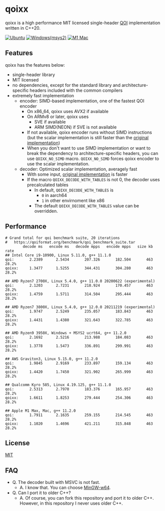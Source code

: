 # qoixx

qoixx is a high performance MIT licensed single-header [QOI](https://github.com/phoboslab/qoi) implementation written in C++20.

[![Ubuntu](https://github.com/wx257osn2/qoixx/actions/workflows/linux.yml/badge.svg)](https://github.com/wx257osn2/qoixx/actions/workflows/linux.yml) [![Windows(msys2)](https://github.com/wx257osn2/qoixx/actions/workflows/windows.yml/badge.svg)](https://github.com/wx257osn2/qoixx/actions/workflows/windows.yml) [![M1 Mac](https://github.com/wx257osn2/qoixx/actions/workflows/mac.yml/badge.svg)](https://github.com/wx257osn2/qoixx/actions/workflows/mac.yml)

## Features

qoixx has the features below:

- single-header library
- MIT licensed
- no dependencies, except for the standard library and architecture-specific headers included with the common compilers
- extremely fast implementation
    - encoder: SIMD-based implementation, one of the fastest QOI encoder
        - On x86_64, qoixx uses AVX2 if available
        - On ARMv8 or later, qoixx uses
            - SVE if available
            - ARM SIMD(NEON) if SVE is not available
        - If not available, qoixx encoder runs without SIMD instructions (but the scalar implementation is still faster than the [original implementation](https://github.com/phoboslab/qoi))
        - When you don't want to use SIMD implementation or want to break the dependency to architecture-specific headers, you can use `QOIXX_NO_SIMD` macro. `QOIXX_NO_SIMD` forces qoixx encoder to use the scalar implementation.
    - decoder: Optimized scalar implementation, averagely fast
        - With some input, [original implementation](https://github.com/phoboslab/qoi) is faster
        - If the macro `QOIXX_DECODE_WITH_TABLES` is not 0, the decoder uses precalculated tables
            - In default, `QOIXX_DECODE_WITH_TABLES` is
                - `0` in aarch64
                - `1` in other envirnoment like x86
            - The default `QOIXX_DECODE_WITH_TABLES` value can be overridden.

## Performance

```
# Grand total for qoi benchmark suite, 20 iterations
#   https://qoiformat.org/benchmark/qoi_benchmark_suite.tar
        decode ms   encode ms   decode mpps   encode mpps   size kb    rate
## Intel Core i9-10900, Linux 5.11.0, g++ 11.1.0
qoi:       2.2389      2.5434       207.326       182.504       463   28.2%
qoixx:     1.3477      1.5255       344.431       304.280       463   28.2%

## AMD Ryzen7 2700X, Linux 5.4.0, g++ 11.0.0 20200622 (experimental)
qoi:       2.1203      2.7231       218.924       170.457       463   28.2%
qoixx:     1.4759      1.5711       314.504       295.444       463   28.2%

## AMD Ryzen7 3800X, Linux 5.4.0, g++ 12.0.0 20211219 (experimental)
qoi:       1.9747      2.5249       235.057       183.843       463   28.2%
qoixx:     1.4431      1.4380       321.643       322.785       463   28.2%

## AMD Ryzen9 3950X, Windows + MSYS2 ucrt64, g++ 11.2.0
qoi:       2.1692      2.5216       213.988       184.083       463   28.2%
qoixx:     1.3778      1.5473       336.891       299.991       463   28.2%

## AWS Graviton3, Linux 5.15.0, g++ 11.2.0
qoi:       1.9845      2.9169       233.897       159.134       463   28.2%
qoixx:     1.4420      1.7450       321.902       265.999       463   28.2%

## Qualcomm Kyro 585, Linux 4.19.125, g++ 11.1.0
qoi:       2.5313      2.7970       183.376       165.957       463   28.2%
qoixx:     1.6611      1.8253       279.444       254.306       463   28.2%

## Apple M1 Max, Mac, g++ 11.2.0
qoi:       1.7911      2.1635       259.155       214.545       463   28.2%
qoixx:     1.1020      1.4696       421.211       315.848       463   28.2%
```

## License

[MIT](https://github.com/wx257osn2/qoixx/blob/master/LICENSE)

## FAQ

- Q. The decoder built with MSVC is not fast.
    - A. I know that. You can choose [MinGW-w64](https://www.mingw-w64.org/).
- Q. Can I port it to older C++?
    - A. Of course, you can fork this repository and port it to older C++.
         However, in this repository I never uses older C++.
